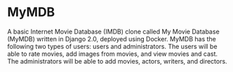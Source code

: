 # MyMDB
A basic Internet Movie Database (IMDB) clone called My Movie Database (MyMDB) written in Django 2.0, deployed using Docker. MyMDB has the following two types of users: users and administrators. The users will be able to rate movies, add images from movies, and view movies and cast. The administrators will be able to add movies, actors, writers, and directors.
